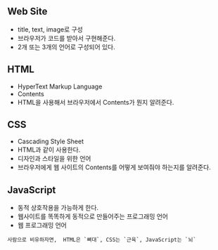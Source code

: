 ## Web Site

- title, text, image로 구성
- 브라우저가 코드를 받아서 구현해준다.
- 2개 또는 3개의 언어로 구성되어 있다.

## HTML

- HyperText Markup Language
- Contents
- HTML을 사용해서 브라우저에서 Contents가 뭔지 알려준다.

## CSS

- Cascading Style Sheet
- HTML과 같이 사용한다.
- 디자인과 스타일을 위한 언어
- 브라우저에게 웹 사이트의 Contents를 어떻게 보여줘야 하는지를 알려준다.

## JavaScript

- 동적 상호작용을 가능하게 한다.
- 웹사이트를 똑똑하게 동적으로 만들어주는 프로그래밍 언어
- 웹 프로그래밍 언어


``` 
사람으로 비유하자면,  HTML은 `뼈대`, CSS는 `근육`, JavaScript는 `뇌` 
```

